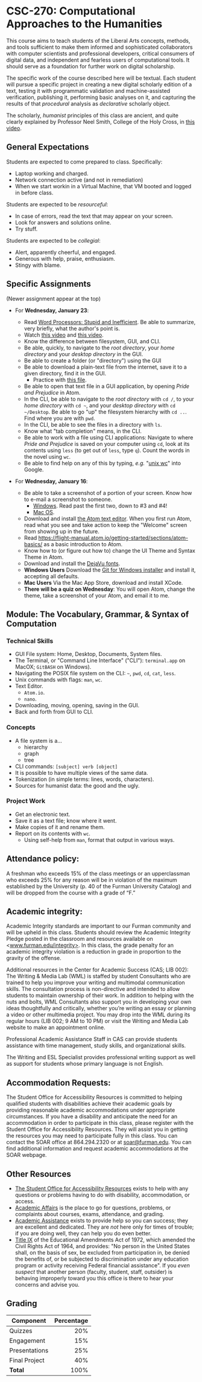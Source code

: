 # CSC-270: Computational Approaches to the Humanities

This course aims to teach students of the Liberal Arts concepts, methods, and tools sufficient to make them informed and sophisticated collaborators with computer scientists and professional developers, critical consumers of digital data, and independent and fearless users of computational tools. It should serve as a foundation for further work on digital scholarship. 

The specific work of the course described here will be textual. Each student will pursue a specific project in creating a new digital scholarly edition of a text, testing it with programmatic validation and machine-assisted verification, publishing it, performing basic analyses on it, and capturing the results of that *procedural* analysis as *declarative* scholarly object.

The scholarly, *humanist* principles of this class are ancient, and quite clearly explained by Professor Neel Smith, College of the Holy Cross, in [this video](https://youtu.be/yQ3Znh5vk2w).

## General Expectations

Students are expected to come prepared to class. Specifically:
	
- Laptop working and charged.
- Network connection active (and not in remediation)
- When we start workin in a Virtual Machine, that VM booted and logged in before class.

Students are expected to be *resourceful*:

- In case of errors, read the text that may appear on your screen.
- Look for answers and solutions online.
- Try stuff.

Students are expected to be *collegial*:

- Alert, apparently cheerful, and engaged.
- Generous with help, praise, enthusiasm.
- Stingy with blame.

## Specific Assignments

(Newer assignment appear at the top)
- For **Wednesday, January 23**:
	- Read [Word Processors: Stupid and Inefficient](http://ricardo.ecn.wfu.edu/~cottrell/wp.html). Be able to summarize, very briefly, what the author's point is. 
	- Watch [this video](https://www.youtube.com/watch?v=lSfNQIeb0uo&feature=youtu.be) and [this video](https://www.youtube.com/watch?v=oxuRxtrO2Ag&feature=youtu.be).
	- Know the difference between filesystem, GUI, and CLI.
	- Be able, quickly, to navigate to the *root directory*, your *home directory* and your *desktop directory* in the GUI.
	- Be able to create a folder (or "directory") using the GUI
	- Be able to download a plain-text file from the internet, save it to a given directory, find it in the GUI.
		- Practice with [this file](https://raw.githubusercontent.com/Eumaeus/blackwell_spring2019/master/texts/pride_and_prejudice.txt).
	- Be able to open that text file in a GUI application, by opening *Pride and Prejudice* in Atom.
	- In the CLI, be able to navigate to the *root directory* with `cd /`, to your *home directory* with `cd ~`, and your *desktop directory* with `cd ~/Desktop`. Be able to go "up" the filesystem hierarchy with `cd ..`. Find where you are with `pwd`. 
	- In the CLI, be able to see the files in a directory with `ls`.
	- Know what "tab completion" means, in the CLI.
	- Be able to work with a file using CLI applications: Navigate to where *Pride and Prejudice* is saved on your computer using `cd`, look at its contents using `less` (to get out of `less`, type `q`). Count the words in the novel using `wc`.
	- Be able to find help on any of this by typing, *e.g.* "[unix wc](https://www.google.com/search?source=hp&ei=Z24_XObAOa--ggf3u4DYCQ&q=unix+wc&btnK=Google+Search&oq=unix+wc&gs_l=psy-ab.3..35i39j0l9.936.2391..2802...0.0..1.104.709.7j2......0....1..gws-wiz.....0..0i67j0i131j0i131i20i263j0i131i67j0i20i263.-10j9k-yXrU)" into Google.


- For **Wednesday, January 16**: 
	- Be able to take a screenshot of a portion of your screen. Know how to e-mail a screenshot to someone.
		- [Windows](https://www.laptopmag.com/articles/capture-screenshots-windows-10). Read past the first two, down to #3 and #4!
		- [Mac OS](https://support.apple.com/en-us/HT201361).
	- Download and install [the Atom text editor](https://atom.io). When you first run Atom, read what you see and take action to keep the "Welcome" screen from showing up in the future.
	- Read <https://flight-manual.atom.io/getting-started/sections/atom-basics/> as a basic introduction to Atom.
	- Know how to (or figure out how to) change the UI Theme and Syntax Theme in Atom.
	- Download and install the [DejaVu fonts](https://dejavu-fonts.github.io).
	- **Windows Users** Download the [Git for Windows installer](https://gitforwindows.org) and install it, accepting all defaults.
	- **Mac Users** Via the Mac App Store, download and install XCode. 
	- **There will be a quiz on Wednesday**: You will open Atom, change the theme, take a screenshot of your Atom, and email it to me.

## Module: The Vocabulary, Grammar, & Syntax of Computation

### Technical Skills

- GUI File system: Home, Desktop, Documents, System files.
- The Terminal, or "Command Line Interface" ("CLI"): `terminal.app` on MacOX; `GitBASH` on Windows).
- Navigating the POSIX file system on the CLI: `~`, `pwd`, `cd`, `cat`, `less`.
- Unix commands with flags: `man`, `wc`.
- Text Editor.
	- `Atom.io`.
	- `nano`.
- Downloading, moving, opening, saving in the GUI.
- Back and forth from GUI to CLI.

### Concepts

- A file system is a…
	- hierarchy
	- graph
	- tree
- CLI commands: `[subject] verb [object]`
- It is possible to have multiple views of the same data.
- Tokenization (in simple terms: lines, words, characters).
- Sources for humanist data: the good and the ugly.

### Project Work

- Get an electronic text.
- Save it as a text file; know where it went.
- Make copies of it and rename them.
- Report on its contents with `wc`.
	- Using self-help from `man`, format that output in various ways.

## Attendance policy:

A freshman who exceeds 15% of the class meetings or an upperclassman who exceeds 25% for any reason will be in violation of the maximum established by the University (p. 40 of the Furman University Catalog) and will be dropped from the course with a grade of “F.”

## Academic integrity:

Academic Integrity standards are important to our Furman community and will be upheld in this class.  Students should review the Academic Integrity Pledge posted in the classroom and resources available on <www.furman.edu/integrity>.  In this class, the grade penalty for an academic integrity violation is a reduction in grade in proportion to the gravity of the offense.
 
Additional resources in the Center for Academic Success (CAS; LIB 002):
The Writing & Media Lab (WML) is staffed by student Consultants who are trained to help you improve your writing and multimodal communication skills.  The consultation process is non-directive and intended to allow students to maintain ownership of their work.  In addition to helping with the nuts and bolts, WML Consultants also support you in developing your own ideas thoughtfully and critically, whether you’re writing an essay or planning a video or other multimedia project.  You may drop into the WML during its regular hours (LIB 002; 9 AM to 10 PM) or visit the Writing and Media Lab website to make an appointment online.
 
Professional Academic Assistance Staff in CAS can provide students assistance with time management, study skills, and organizational skills.
 
The Writing and ESL Specialist provides professional writing support as well as support for students whose primary language is not English.

## Accommodation Requests:  

The Student Office for Accessibility Resources is committed to helping qualified students with disabilities achieve their academic goals by providing reasonable academic accommodations under appropriate circumstances. If you have a disability and anticipate the need for an accommodation in order to participate in this class, please register with the Student Office for Accessibility Resources. They will assist you in getting the resources you may need to participate fully in this class.  You can contact the SOAR office at 864.294.2320 or at soar@furman.edu. You can find additional information and request academic accommodations at the SOAR webpage.

## Other Resources

- [The Student Office for Accessibility Resources](http://www2.furman.edu/studentlife/accessibility/Pages/default.aspx) exists to help with any questions or problems having to do with disability, accommodation, or access.
- [Academic Affairs](https://www.furman.edu/about-furman/university-leadership/office-of-academic-affairs/) is the place to go for questions, problems, or complaints about courses, exams, attendance, and grading.
- [Academic Assistance](http://www2.furman.edu/academics/center-for-academic-success/academic-assistance/pages/default.aspx) exists to provide help so you can success; they are excellent and dedicated. They are *not* here only for times of trouble; if you are doing well, they can help you do even better.
- [Title IX](http://www2.furman.edu/sites/title-ix/Pages/default.aspx) of the Educational Amendments Act of 1972, which amended the Civil Rights Act of 1964, and provides: "No person in the United States shall, on the basis of sex, be excluded from participation in, be denied the benefits of, or be subjected to discrimination under any education program or activity receiving Federal financial assistance". If you *even suspect* that another person (faculty, student, staff, outsider) is behaving improperly toward you this office is there to hear your concerns and advise you.

## Grading

| Component     | Percentage |
|---------------|-----------:|
| Quizzes       | 20%        |
| Engagement    | 15%        |
| Presentations | 25%        |
| Final Project | 40%        |
| **Total**     | 100%       |